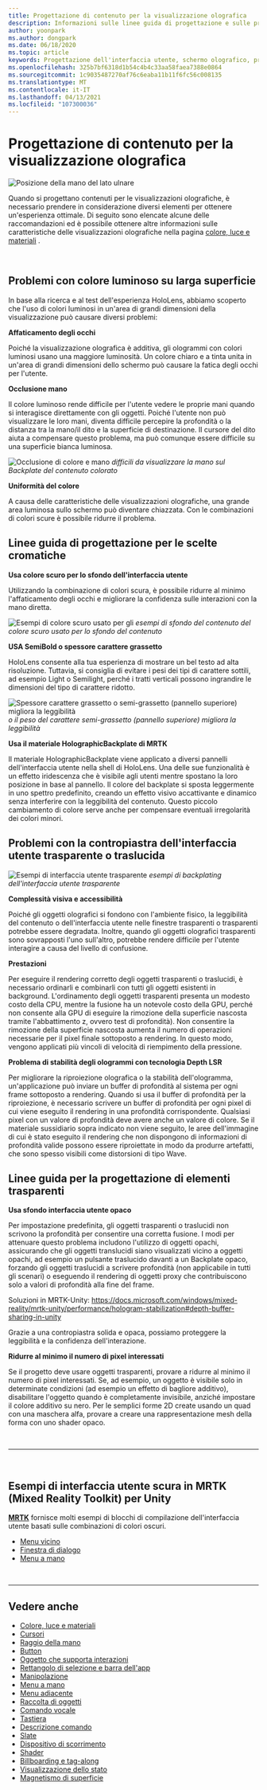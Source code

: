 ```yaml
---
title: Progettazione di contenuto per la visualizzazione olografica
description: Informazioni sulle linee guida di progettazione e sulle procedure consigliate per la visualizzazione olografica sui dispositivi HoloLens.
author: yoonpark
ms.author: dongpark
ms.date: 06/18/2020
ms.topic: article
keywords: Progettazione dell'interfaccia utente, schermo olografico, progettazione del contenuto, tema scuro, tema chiaro, auricolare realtà mista, auricolare di realtà mista, auricolare di realtà virtuale, HoloLens, MRTK, Toolkit realtà mista, progettazione, pixel
ms.openlocfilehash: 325b7bf6318d1b54c4b4c33aa58faea7388e0864
ms.sourcegitcommit: 1c9035487270af76c6eaba11b11f6fc56c008135
ms.translationtype: MT
ms.contentlocale: it-IT
ms.lasthandoff: 04/13/2021
ms.locfileid: "107300036"
---
```

# <a name="designing-content-for-holographic-display"></a>Progettazione di contenuto per la visualizzazione olografica

![Posizione della mano del lato ulnare](images/UX_Hero_DarkTheme.jpg)

Quando si progettano contenuti per le visualizzazioni olografiche, è necessario prendere in considerazione diversi elementi per ottenere un'esperienza ottimale. Di seguito sono elencate alcune delle raccomandazioni ed è possibile ottenere altre informazioni sulle caratteristiche delle visualizzazioni olografiche nella pagina [colore, luce e materiali](color-light-and-materials.md) .

<br>

## <a name="challenges-with-bright-color-on-a-large-surface"></a>Problemi con colore luminoso su larga superficie 

In base alla ricerca e al test dell'esperienza HoloLens, abbiamo scoperto che l'uso di colori luminosi in un'area di grandi dimensioni della visualizzazione può causare diversi problemi: 

**Affaticamento degli occhi** 

Poiché la visualizzazione olografica è additiva, gli ologrammi con colori luminosi usano una maggiore luminosità. Un colore chiaro e a tinta unita in un'area di grandi dimensioni dello schermo può causare la fatica degli occhi per l'utente. 

**Occlusione mano** 

Il colore luminoso rende difficile per l'utente vedere le proprie mani quando si interagisce direttamente con gli oggetti. Poiché l'utente non può visualizzare le loro mani, diventa difficile percepire la profondità o la distanza tra la mano/il dito e la superficie di destinazione. Il cursore del dito aiuta a compensare questo problema, ma può comunque essere difficile su una superficie bianca luminosa. 

![Occlusione di colore e mano ](images/color_handocclusion.jpg)
 *difficili da visualizzare la mano sul Backplate del contenuto colorato*

**Uniformità del colore**

A causa delle caratteristiche delle visualizzazioni olografiche, una grande area luminosa sullo schermo può diventare chiazzata. Con le combinazioni di colori scure è possibile ridurre il problema. 

## <a name="design-guidelines-for-color-choices"></a>Linee guida di progettazione per le scelte cromatiche

**Usa colore scuro per lo sfondo dell'interfaccia utente**

Utilizzando la combinazione di colori scura, è possibile ridurre al minimo l'affaticamento degli occhi e migliorare la confidenza sulle interazioni con la mano diretta. 

![Esempi di colore scuro usato per gli ](images/color_dark_examples.jpg)
 *esempi di sfondo del contenuto del colore scuro usato per lo sfondo del contenuto*

**USA SemiBold o spessore carattere grassetto**

HoloLens consente alla tua esperienza di mostrare un bel testo ad alta risoluzione. Tuttavia, si consiglia di evitare i pesi dei tipi di carattere sottili, ad esempio Light o Semilight, perché i tratti verticali possono ingrandire le dimensioni del tipo di carattere ridotto. 

![Spessore carattere grassetto o semi-grassetto (pannello superiore) migliora la leggibilità ](images/color_font_examples.jpg)
 *o il peso del carattere semi-grassetto (pannello superiore) migliora la leggibilità*

**Usa il materiale HolographicBackplate di MRTK**

Il materiale HolographicBackplate viene applicato a diversi pannelli dell'interfaccia utente nella shell di HoloLens. Una delle sue funzionalità è un effetto iridescenza che è visibile agli utenti mentre spostano la loro posizione in base al pannello. Il colore del backplate si sposta leggermente in uno spettro predefinito, creando un effetto visivo accattivante e dinamico senza interferire con la leggibilità del contenuto. Questo piccolo cambiamento di colore serve anche per compensare eventuali irregolarità dei colori minori. 


## <a name="challenges-with-transparent-or-translucent-ui-backplate"></a>Problemi con la contropiastra dell'interfaccia utente trasparente o traslucida 

![Esempi di interfaccia utente trasparente ](images/color_transparent_examples.jpg)
 *esempi di backplating dell'interfaccia utente trasparente*

**Complessità visiva e accessibilità**

Poiché gli oggetti olografici si fondono con l'ambiente fisico, la leggibilità del contenuto o dell'interfaccia utente nelle finestre trasparenti o trasparenti potrebbe essere degradata. Inoltre, quando gli oggetti olografici trasparenti sono sovrapposti l'uno sull'altro, potrebbe rendere difficile per l'utente interagire a causa del livello di confusione.

**Prestazioni**

Per eseguire il rendering corretto degli oggetti trasparenti o traslucidi, è necessario ordinarli e combinarli con tutti gli oggetti esistenti in background. L'ordinamento degli oggetti trasparenti presenta un modesto costo della CPU, mentre la fusione ha un notevole costo della GPU, perché non consente alla GPU di eseguire la rimozione della superficie nascosta tramite l'abbattimento z, ovvero test di profondità). Non consentire la rimozione della superficie nascosta aumenta il numero di operazioni necessarie per il pixel finale sottoposto a rendering. In questo modo, vengono applicati più vincoli di velocità di riempimento della pressione.

**Problema di stabilità degli ologrammi con tecnologia Depth LSR**

Per migliorare la riproiezione olografica o la stabilità dell'ologramma, un'applicazione può inviare un buffer di profondità al sistema per ogni frame sottoposto a rendering. Quando si usa il buffer di profondità per la riproiezione, è necessario scrivere un buffer di profondità per ogni pixel di cui viene eseguito il rendering in una profondità corrispondente. Qualsiasi pixel con un valore di profondità deve avere anche un valore di colore. Se il materiale sussidiario sopra indicato non viene seguito, le aree dell'immagine di cui è stato eseguito il rendering che non dispongono di informazioni di profondità valide possono essere riproiettate in modo da produrre artefatti, che sono spesso visibili come distorsioni di tipo Wave.


## <a name="design-guidelines-for-transparent-elements"></a>Linee guida per la progettazione di elementi trasparenti

**Usa sfondo interfaccia utente opaco**

Per impostazione predefinita, gli oggetti trasparenti o traslucidi non scrivono la profondità per consentire una corretta fusione. I modi per attenuare questo problema includono l'utilizzo di oggetti opachi, assicurando che gli oggetti translucidi siano visualizzati vicino a oggetti opachi, ad esempio un pulsante traslucido davanti a un Backplate opaco, forzando gli oggetti traslucidi a scrivere profondità (non applicabile in tutti gli scenari) o eseguendo il rendering di oggetti proxy che contribuiscono solo a valori di profondità alla fine del frame.

Soluzioni in MRTK-Unity: https://docs.microsoft.com/windows/mixed-reality/mrtk-unity/performance/hologram-stabilization#depth-buffer-sharing-in-unity  

Grazie a una contropiastra solida e opaca, possiamo proteggere la leggibilità e la confidenza dell'interazione.

**Ridurre al minimo il numero di pixel interessati**

Se il progetto deve usare oggetti trasparenti, provare a ridurre al minimo il numero di pixel interessati. Se, ad esempio, un oggetto è visibile solo in determinate condizioni (ad esempio un effetto di bagliore additivo), disabilitare l'oggetto quando è completamente invisibile, anziché impostare il colore additivo su nero. Per le semplici forme 2D create usando un quad con una maschera alfa, provare a creare una rappresentazione mesh della forma con uno shader opaco. 

<br/>

---

<br/>

## <a name="dark-ui-examples-in-mrtk-mixed-reality-toolkit-for-unity"></a>Esempi di interfaccia utente scura in MRTK (Mixed Reality Toolkit) per Unity

**[MRTK](https://github.com/Microsoft/MixedRealityToolkit-Unity)** fornisce molti esempi di blocchi di compilazione dell'interfaccia utente basati sulle combinazioni di colori oscuri.

* [Menu vicino](https://docs.microsoft.com/windows/mixed-reality/mrtk-unity/features/ux-building-blocks/near-menu)
* [Finestra di dialogo](https://docs.microsoft.com/windows/mixed-reality/mrtk-unity/features/ux-building-blocks/dialog)
* [Menu a mano](https://docs.microsoft.com/windows/mixed-reality/mrtk-unity/features/ux-building-blocks/hand-menu)

<br>

---

## <a name="see-also"></a>Vedere anche

* [Colore, luce e materiali](color-light-and-materials.md)
* [Cursori](cursors.md)
* [Raggio della mano](point-and-commit.md)
* [Button](button.md)
* [Oggetto che supporta interazioni](interactable-object.md)
* [Rettangolo di selezione e barra dell'app](app-bar-and-bounding-box.md)
* [Manipolazione](direct-manipulation.md)
* [Menu a mano](hand-menu.md)
* [Menu adiacente](near-menu.md)
* [Raccolta di oggetti](object-collection.md)
* [Comando vocale](voice-input.md)
* [Tastiera](keyboard.md)
* [Descrizione comando](tooltip.md)
* [Slate](slate.md)
* [Dispositivo di scorrimento](slider.md)
* [Shader](shader.md)
* [Billboarding e tag-along](billboarding-and-tag-along.md)
* [Visualizzazione dello stato](progress.md)
* [Magnetismo di superficie](surface-magnetism.md)
